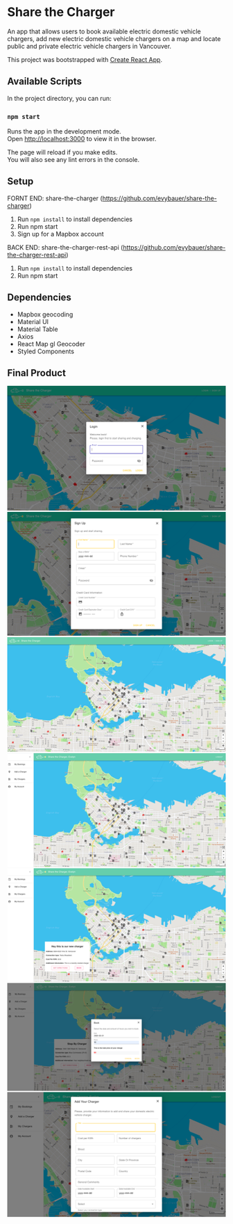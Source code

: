 
# Share the Charger

An app that allows users to book available electric domestic vehicle chargers, add new electric domestic vehicle chargers on a map and locate public and private electric vehicle chargers in Vancouver.

This project was bootstrapped with [Create React App](https://github.com/facebook/create-react-app).

## Available Scripts

In the project directory, you can run:

### `npm start`

Runs the app in the development mode.<br />
Open [http://localhost:3000](http://localhost:3000) to view it in the browser.

The page will reload if you make edits.<br />
You will also see any lint errors in the console.


## Setup

FORNT END: share-the-charger (https://github.com/evybauer/share-the-charger)

1. Run `npm install` to install dependencies
2. Run npm start
6. Sign up for a Mapbox account

BACK END: share-the-charger-rest-api (https://github.com/evybauer/share-the-charger-rest-api)
1. Run `npm install` to install dependencies
2. Run npm start  


## Dependencies

* Mapbox geocoding
* Material UI
* Material Table
* Axios
* React Map gl Geocoder
* Styled Components


## Final Product

!["Screenshot of Login"](https://github.com/evybauer/share-the-charger/blob/master/docs/Screenshot_Login.png%20.png)
!["Screenshot of Sign Up"](https://github.com/evybauer/share-the-charger/blob/master/docs/Screenshot_Sign-Up.png%20.png)
!["Screenshot of Main Page - logged out"](https://github.com/evybauer/share-the-charger/blob/master/docs/Screenshot_Main-page.png)
!["Screenshot of Main Page - logged in"](https://github.com/evybauer/share-the-charger/blob/master/docs/Screenshot_Main_page_logged_in.png)
!["Screenshot of Directions + Book Pop Up"](https://github.com/evybauer/share-the-charger/blob/master/docs/Screenshot_Main-page_Book.png)
!["Screenshot of Book Form"](https://github.com/evybauer/share-the-charger/blob/master/docs/Screenshot_Book.png)
!["Screenshot of Add Charger Form"](https://github.com/evybauer/share-the-charger/blob/master/docs/Screenshot_Add_Charger.png%20.png)

